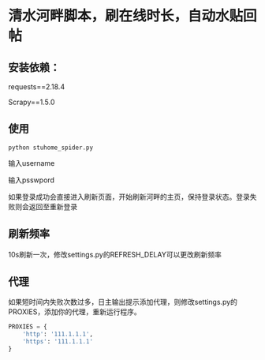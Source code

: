 ```

```

# 清水河畔脚本，刷在线时长，自动水贴回帖
## 安装依赖：

requests==2.18.4

Scrapy==1.5.0

## 使用

`python stuhome_spider.py`

输入username

输入psswpord

如果登录成功会直接进入刷新页面，开始刷新河畔的主页，保持登录状态。登录失败则会返回至重新登录

## 刷新频率

10s刷新一次，修改settings.py的REFRESH_DELAY可以更改刷新频率

## 代理

如果短时间内失败次数过多，日主输出提示添加代理，则修改settings.py的PROXIES，添加你的代理，重新运行程序。

```python
PROXIES = {
    'http': '111.1.1.1',
    'https': '111.1.1.1'
}
```